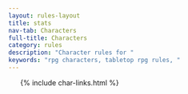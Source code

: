 ```yaml
---
layout: rules-layout
title: stats
nav-tab: Characters
full-title: Characters
category: rules
description: "Character rules for "
keywords: "rpg characters, tabletop rpg rules, "
---
```


<ol class="ftrm-half">
  {% include char-links.html %}
</ol>